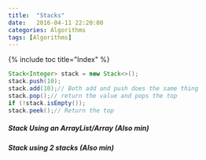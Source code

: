```yaml
---
title:  "Stacks"
date:   2016-04-11 22:20:00
categories: Algorithms
tags: [Algorithms]
---
```



{% include toc title="Index" %}

```java
Stack<Integer> stack = new Stack<>();
stack.push(10);
stack.add(10);// Both add and push does the same thing
stack.pop();// return the value and pops the top
if (!stack.isEmpty());
stack.peek();// Return the top
```
##### Stack Using an ArrayList/Array (Also min)

##### Stack using 2 stacks (Also min)

#####
